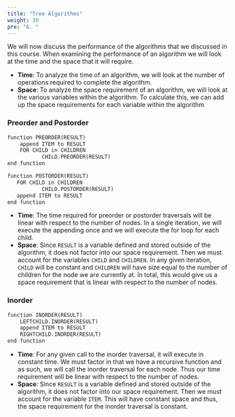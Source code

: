 ```yaml
---
title: "Tree Algorithms"
weight: 30
pre: "6. "
---
```


We will now discuss the performance of the algorithms that we discussed in this course. When examining the performance of an algorithm we will look at the time and the space that it will require. 

- **Time**: To analyze the time of an algorithm, we will look at the number of operations required to complete the algorithm. 
- **Space**: To analyze the space requirement of an algorithm, we will look at the various variables within the algorithm. To calculate this, we can add up the space requirements for each variable within the algorithm


### Preorder and Postorder

```tex
function PREORDER(RESULT)
    append ITEM to RESULT
    FOR CHILD in CHILDREN
           CHILD.PREORDER(RESULT)
end function
```

```tex
function POSTORDER(RESULT)
   FOR CHILD in CHILDREN
           CHILD.POSTORDER(RESULT)
   append ITEM to RESULT
end function
```

- **Time**: The time required for preorder or postorder traversals will be linear with respect to the number of nodes. In a single iteration, we will execute the appending once and we will execute the for loop for each child. 
- **Space**: Since `RESULT` is a variable defined and stored outside of the algorithm, it does not factor into our space requirement. Then we must account for the variables `CHILD` and `CHILDREN`. In any given iteration, `CHILD` will be constant and `CHILDREN` will have size equal to the number of children for the node we are currently at. In total, this would give us a space requirement that is linear with respect to the number of nodes. 

### Inorder

```tex
function INORDER(RESULT)
    LEFTCHILD.INORDER(RESULT)
    append ITEM to RESULT
    RIGHTCHILD.INORDER(RESULT)
end function
```
- **Time**: For any given call to the inorder traversal, it will execute in constant time. We must factor in that we have a recursive function and as such, we will call the inorder traversal for each node. Thus our time requirement will be linear with respect to the number of nodes. 
- **Space**: Since `RESULT` is a variable defined and stored outside of the algorithm, it does not factor into our space requirement. Then we must account for the variable `ITEM`. This will have constant space and thus, the space requirement for the inorder traversal is constant. 
